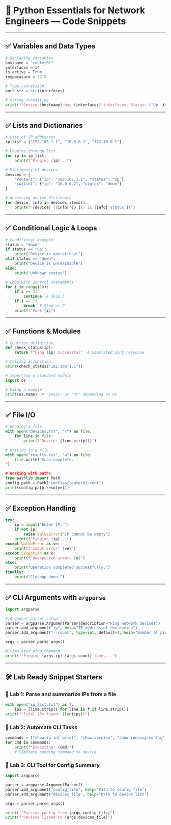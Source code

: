 
# 🐍 Python Essentials for Network Engineers — Code Snippets

---

## ✅ **Variables and Data Types**

```python
# Declaring variables
hostname = "router01"
interfaces = 24
is_active = True
temperature = 37.5

# Type conversion
port_str = str(interfaces)

# String formatting
print(f"Device {hostname} has {interfaces} interfaces. Status: {'Up' if is_active else 'Down'}")
```

---

## ✅ **Lists and Dictionaries**

```python
# List of IP addresses
ip_list = ["192.168.1.1", "10.0.0.1", "172.16.0.1"]

# Looping through list
for ip in ip_list:
    print(f"Pinging {ip}...")

# Dictionary of devices
devices = {
    "router1": {"ip": "192.168.1.1", "status": "up"},
    "switch1": {"ip": "10.0.0.2", "status": "down"}
}

# Accessing nested dictionary
for device, info in devices.items():
    print(f"{device} ({info['ip']}) is {info['status']}")
```

---

## ✅ **Conditional Logic & Loops**

```python
# Conditional example
status = "down"
if status == "up":
    print("Device is operational")
elif status == "down":
    print("Device is unreachable")
else:
    print("Unknown status")

# Loop with control statements
for i in range(10):
    if i == 3:
        continue  # Skip 3
    if i == 7:
        break  # Stop at 7
    print(f"Port {i}")
```

---

## ✅ **Functions & Modules**

```python
# Function definition
def check_status(ip):
    return f"Ping {ip} successful"  # Simulated ping response

# Calling a function
print(check_status("192.168.1.1"))

# Importing a standard module
import os

# Using a module
print(os.name)  # 'posix' or 'nt' depending on OS
```

---

## ✅ **File I/O**

```python
# Reading a file
with open("devices.txt", "r") as file:
    for line in file:
        print(f"Device: {line.strip()}")

# Writing to a file
with open("results.txt", "w") as file:
    file.write("Scan complete.
")

# Working with paths
from pathlib import Path
config_path = Path("configs/router01.conf")
print(config_path.resolve())
```

---

## ✅ **Exception Handling**

```python
try:
    ip = input("Enter IP: ")
    if not ip:
        raise ValueError("IP cannot be empty")
    print(f"Pinging {ip}...")
except ValueError as ve:
    print(f"Input Error: {ve}")
except Exception as e:
    print(f"Unexpected error: {e}")
else:
    print("Operation completed successfully.")
finally:
    print("Cleanup done.")
```

---

## ✅ **CLI Arguments with `argparse`**

```python
import argparse

# Argument parser setup
parser = argparse.ArgumentParser(description="Ping network devices")
parser.add_argument("ip", help="IP address of the device")
parser.add_argument("--count", type=int, default=4, help="Number of ping attempts")

args = parser.parse_args()

# Simulated ping command
print(f"Pinging {args.ip} {args.count} times...")
```

---

## 🛠️ **Lab Ready Snippet Starters**

### 📝 Lab 1: Parse and summarize IPs from a file

```python
with open("ip_list.txt") as f:
    ips = [line.strip() for line in f if line.strip()]
print(f"Total IPs found: {len(ips)}")
```

### 🔁 Lab 2: Automate CLI Tasks

```python
commands = ["show ip int brief", "show version", "show running-config"]
for cmd in commands:
    print(f"Executing: {cmd}")
    # Simulate sending command to device
```

### 📂 Lab 3: CLI Tool for Config Summary

```python
import argparse

parser = argparse.ArgumentParser()
parser.add_argument("config_file", help="Path to config file")
parser.add_argument("devices_file", help="Path to device list")

args = parser.parse_args()

print(f"Parsing config from {args.config_file}")
print(f"Devices listed in {args.devices_file}")
```
